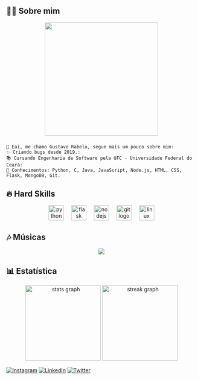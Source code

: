 
<h2 align="left">👨‍💻 Sobre mim</h2>

<div align="center">
<img height="300" src="https://media.giphy.com/media/rBodBIYwtWVOBUXQBp/giphy.gif"/>
</div>

###

```
👋 Eai, me chamo Gustavo Rabelo, segue mais um pouco sobre mim:
✨ Criando bugs desde 2019.:
📚 Cursando Engenharia de Software pela UFC - Universidade Federal do Ceará:
🎯 Conhecimentos: Python, C, Java, JavaScript, Node.js, HTML, CSS, Flask, MongoDB, Git.
```

<h2 align="left">🔥 Hard Skills</h2>

<div align="center">
  <img src="https://cdn.jsdelivr.net/gh/devicons/devicon/icons/python/python-original.svg" height="40" alt="python logo"  />
  <img width="12" />
  <img src="https://cdn.jsdelivr.net/gh/devicons/devicon/icons/flask/flask-original.svg" height="40" alt="flask logo"  />
  <img width="12" />
  <img src="https://cdn.jsdelivr.net/gh/devicons/devicon/icons/nodejs/nodejs-original.svg" height="40" alt="nodejs logo"  />
  <img width="12" />
  <img src="https://cdn.jsdelivr.net/gh/devicons/devicon/icons/git/git-original.svg" height="40" alt="git logo"  />
  <img width="12" />
  <img src="https://cdn.jsdelivr.net/gh/devicons/devicon/icons/linux/linux-original.svg" height="40" alt="linux logo"  />
</div>

###

<h2 align="left"> 🎶 Músicas</h2>
<div align="center">
  <img src="https://spotify-recently-played-readme.vercel.app/api?user=3155swesxl62w7a7zpk4lydkui54&width=1000"  />
</div>

###

<h2 align="left">📊 Estatística</h1>
<div align="center">
  <img src="https://github-readme-stats.vercel.app/api?username=gustavorabeloo&hide_title=false&hide_rank=false&show_icons=true&include_all_commits=true&count_private=true&disable_animations=false&theme=midnight-purple&locale=pt-br&hide_border=true&border_radius=15&order=1" height="200" alt="stats graph"  />
  <img src="https://streak-stats.demolab.com?user=gustavorabeloo&locale=pt-br&mode=daily&theme=midnight-purple&hide_border=true&border_radius=15&date_format=n/j[/Y]&order=3" height="200" alt="streak graph"  />
</div>


[![Instagram](https://img.shields.io/badge/Instagram-%23E4405F.svg?logo=Instagram&logoColor=white)](https://instagram.com/rabeloo2) [![LinkedIn](https://img.shields.io/badge/LinkedIn-%230077B5.svg?logo=linkedin&logoColor=white)](https://linkedin.com/in/https://www.linkedin.com/in/gustavo-rabelo-9112a2227/) [![Twitter](https://img.shields.io/badge/Twitter-%231DA1F2.svg?logo=Twitter&logoColor=white)](https://twitter.com/gustavorabeloo) 
